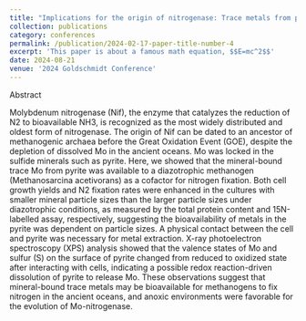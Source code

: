 ```yaml
---
title: "Implications for the origin of nitrogenase: Trace metals from pyrite as cofactors for biological nitrogen fixation"
collection: publications
category: conferences
permalink: /publication/2024-02-17-paper-title-number-4
excerpt: 'This paper is about a famous math equation, $$E=mc^2$$'
date: 2024-08-21
venue: '2024 Goldschmidt Conference'
---
```

Abstract

Molybdenum nitrogenase (Nif), the enzyme that catalyzes the reduction of N2 to bioavailable NH3, is recognized as the most widely distributed and oldest form of nitrogenase. The origin of Nif can be dated to an ancestor of methanogenic archaea before the Great Oxidation Event (GOE), despite the depletion of dissolved Mo in the ancient oceans. Mo was locked in the sulfide minerals such as pyrite. Here, we showed that the mineral-bound trace Mo from pyrite was available to a diazotrophic methanogen (Methanosarcina acetivorans) as a cofactor for nitrogen fixation. Both cell growth yields and N2 fixation rates were enhanced in the cultures with smaller mineral particle sizes than the larger particle sizes under diazotrophic conditions, as measured by the total protein content and 15N-labelled assay, respectively, suggesting the bioavailability of metals in the pyrite was dependent on particle sizes. A physical contact between the cell and pyrite was necessary for metal extraction. X-ray photoelectron spectroscopy (XPS) analysis showed that the valence states of Mo and sulfur (S) on the surface of pyrite changed from reduced to oxidized state after interacting with cells, indicating a possible redox reaction-driven dissolution of pyrite to release Mo. These observations suggest that mineral-bound trace metals may be bioavailable for methanogens to fix nitrogen in the ancient oceans, and anoxic environments were favorable for the evolution of Mo-nitrogenase.
